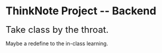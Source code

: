 # ThinkNote Project -- Backend

<font size=5>Take class by the throat.</font>

Maybe a redefine to the in-class learning.